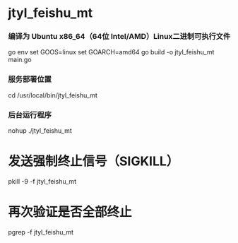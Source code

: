 # jtyl_feishu_mt

### 编译为 Ubuntu x86_64（64位 Intel/AMD）Linux二进制可执行文件
go env
set GOOS=linux
set GOARCH=amd64
go build -o jtyl_feishu_mt main.go

### 服务部署位置
cd /usr/local/bin/jtyl_feishu_mt

### 后台运行程序
nohup ./jtyl_feishu_mt

# 发送强制终止信号（SIGKILL）
pkill -9 -f jtyl_feishu_mt

# 再次验证是否全部终止
pgrep -f jtyl_feishu_mt